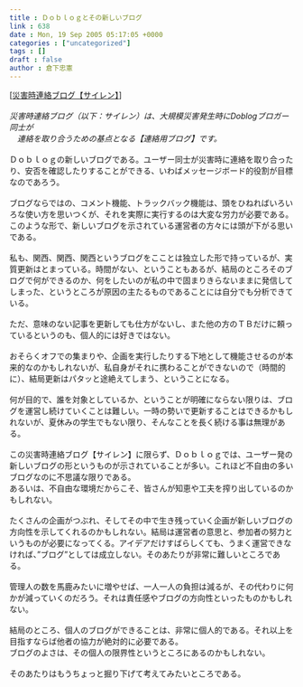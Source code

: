```yaml
---
title : Ｄｏｂｌｏｇとその新しいブログ
link : 638
date : Mon, 19 Sep 2005 05:17:05 +0000
categories : ["uncategorized"]
tags : []
draft : false
author : 倉下忠憲
---
```


[<A HREF="http://www.doblog.com/weblog/myblog/57400/1813288#1813288" TARGET="_blank">災害時連絡ブログ【サイレン】</A>]<BR><BR><I>災害時連絡ブログ（以下：サイレン）は、大規模災害発生時にDoblogブロガー同士が<BR>　連絡を取り合うための基点となる【連絡用ブログ】です。</I><BR><BR>Ｄｏｂｌｏｇの新しいブログである。ユーザー同士が災害時に連絡を取り合ったり、安否を確認したりすることができる、いわばメッセージボード的役割が目標なのであろう。<BR><BR>ブログならではの、コメント機能、トラックバック機能は、頭をひねればいろいろな使い方を思いつくが、それを実際に実行するのは大変な労力が必要である。<BR>このような形で、新しいブログを示されている運営者の方々には頭が下がる思いである。<BR><BR>私も、関西、関西、関西というブログをこことは独立した形で持っているが、実質更新はとまっている。時間がない、ということもあるが、結局のところそのブログで何ができるのか、何をしたいのが私の中で固まりきらないままに発信してしまった、というところが原因の主たるものであることには自分でも分析できている。<BR><BR>ただ、意味のない記事を更新しても仕方がないし、また他の方のＴＢだけに頼っているというのも、個人的には好きではない。<BR><BR>おそらくオフでの集まりや、企画を実行したりする下地として機能させるのが本来的なのかもしれないが、私自身がそれに携わることができないので（時間的に）、結局更新はパタッと途絶えてしまう、ということになる。<BR><BR>何が目的で、誰を対象としているか、ということが明確にならない限りは、ブログを運営し続けていくことは難しい。一時の勢いで更新することはできるかもしれないが、夏休みの学生でもない限り、そんなことを長く続ける事は無理がある。<BR><BR>この災害時連絡ブログ【サイレン】に限らず、Ｄｏｂｌｏｇでは、ユーザー発の新しいブログの形というものが示されていることが多い。これほど不自由の多いブログなのに不思議な限りである。<BR>あるいは、不自由な環境だからこそ、皆さんが知恵や工夫を搾り出しているのかもしれない。<BR><BR>たくさんの企画がつぶれ、そしてその中で生き残っていく企画が新しいブログの方向性を示してくれるのかもしれない。結局は運営者の意思と、参加者の努力というものが必要になってくる。アイデアだけすばらしくても、うまく運営できなければ、”ブログ”としては成立しない。そのあたりが非常に難しいところである。<BR><BR>管理人の数を馬鹿みたいに増やせば、一人一人の負担は減るが、その代わりに何かが減っていくのだろう。それは責任感やブログの方向性といったものかもしれない。<BR><BR>結局のところ、個人のブログができることは、非常に個人的である。それ以上を目指すならば他者の協力が絶対的に必要である。<BR>ブログのよさは、その個人の限界性というところにあるのかもしれない。<BR><BR>そのあたりはもうちょっと掘り下げて考えてみたいところである。<br><br>
